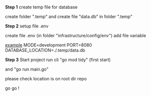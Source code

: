 <b>Step 1</b> create temp file for database

create folder ".temp" and create file "data.db" in folder ".temp"

<b>Step 2</b> setup file .env

create file .env (in folder "infrastructure/config/env")
add file variable

<u>example</u>
MODE=development
PORT=8080
DATABASE_LOCATION=./.temp/data.db

<b>Step 3</b> Start project
run cli "go mod tidy" (first start)

and "go run main.go"

please check location is on root dir repo

go go !
